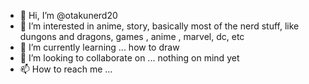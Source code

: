 - 👋 Hi, I’m @otakunerd20
- 👀 I’m interested in anime, story, basically most of the nerd stuff, like dungons and dragons, games , anime , marvel, dc, etc
- 🌱 I’m currently learning ... how to draw
- 💞️ I’m looking to collaborate on ... nothing on mind yet
- 📫 How to reach me ...

<!---
otakunerd20/otakunerd20 is a ✨ special ✨ repository because its `README.md` (this file) appears on your GitHub profile.
You can click the Preview link to take a look at your changes.
--->
